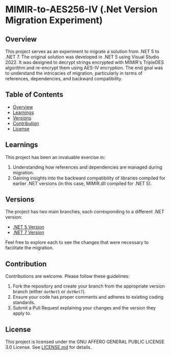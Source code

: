 # MIMIR-to-AES256-IV (.Net Version Migration Experiment)

## Overview

This project serves as an experiment to migrate a solution from .NET 5 to .NET 7. The original solution was developed in .NET 5 using Visual Studio 2022. It was designed to decrypt strings encrypted with MIMIR's TripleDES algorithm and re-encrypt them using AES-IV encryption. The end goal was to understand the intricacies of migration, particularly in terms of references, dependencies, and backward compatibility.

## Table of Contents

- [Overview](#overview)
- [Learnings](#learnings)
- [Versions](#versions)
- [Contribution](#contribution)
- [License](#license)

## Learnings

This project has been an invaluable exercise in:

1. Understanding how references and dependencies are managed during migration.
2. Gaining insights into the backward compatibility of libraries compiled for earlier .NET versions (in this case, MIMIR.dll compiled for .NET 5).

## Versions

The project has two main branches, each corresponding to a different .NET version:

- [.NET 5 Version](https://github.com/fkitsantas/MIMIR-to-AES256-IV/tree/dotNet5)
- [.NET 7 Version](https://github.com/fkitsantas/MIMIR-to-AES256-IV/tree/dotNet7)

Feel free to explore each to see the changes that were necessary to facilitate the migration.

## Contribution

Contributions are welcome. Please follow these guidelines:

1. Fork the repository and create your branch from the appropriate version branch (either `dotNet5` or `dotNet7`).
2. Ensure your code has proper comments and adheres to existing coding standards.
3. Submit a Pull Request explaining your changes and the version they apply to.

## License

This project is licensed under the GNU AFFERO GENERAL PUBLIC LICENSE 3.0 License. See [LICENSE.md](LICENSE.md) for details.
